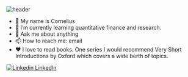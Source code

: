 ![header](https://capsule-render.vercel.app/api?type=rect&color=timeAuto&height=100&section=header&text=Hi%20there!&fontSize=50&animation=fadeIn)

* 👋 My name is Cornelius
* 🌱 I’m currently learning quantitative finance and research.
* 💬 Ask me about anything
* 📫 How to reach me: email 
* ❤️ I love to read books. One series I would recommend Very Short Introductions by Oxford which covers a wide berth of topics.

[![Linkedin](https://i.stack.imgur.com/gVE0j.png) LinkedIn]([https://www.linkedin.com/](https://www.linkedin.com/in/cornelius-wong-66548a1b6/))



<!--
**cornzx/cornzx** is a ✨ _special_ ✨ repository because its `README.md` (this file) appears on your GitHub profile.
